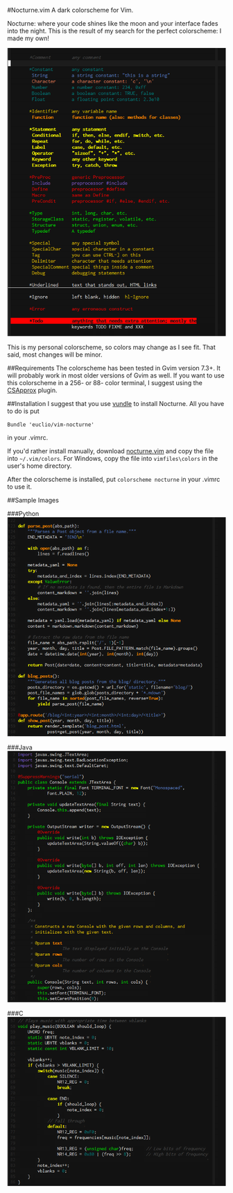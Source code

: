 #Nocturne.vim
A dark colorscheme for Vim.

Nocturne: where your code shines like the moon and your interface
fades into the night. This is the result of my search for the perfect 
colorscheme: I made my own!

![Syntax Groups](sample/groups.png?raw=true)

This is my personal colorscheme, so colors may change as I see fit. That said,
most changes will be minor.

##Requirements
The colorscheme has been tested in Gvim version 7.3+. It will probably work in
most older versions of Gvim as well. If you want to use this colorscheme in a 256- or
88- color terminal, I suggest using the
[CSApprox](http://www.vim.org/scripts/script.php?script_id=2390) plugin.

##Installation
I suggest that you use [vundle](http://github.com/gmarik/vundle) to install 
Nocturne. All you have to do is put

    Bundle 'euclio/vim-nocturne'

in your .vimrc.

If you'd rather install manually, download
[nocturne.vim](colors/nocturne.vim?raw=true) and copy the file into
`~/.vim/colors`. For Windows, copy the file into `vimfiles\colors` in the
user's home directory.

After the colorscheme is installed, put `colorscheme nocturne` in your .vimrc to use it.

##Sample Images

###Python
![Python](sample/python.png?raw=true)

###Java
![Java](sample/java.png?raw=true)

###C
![C](sample/c.png?raw=true)
